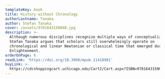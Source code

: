```yaml
---
templateKey: book
title: History without Chronology
authorLastname: Tanaka
author: Stefan Tanaka
cover: /assets/9781643150048.jpg
description: >-
  Although numerous disciplines recognize multiple ways of conceptualizing time,
  Stefan Tanaka argues that scholars still overwhelmingly operate on
  chronological and linear Newtonian or classical time that emerged during the
  Enlightenment.
orderOnPage: 6
readLink: 'https://doi.org/10.3998/mpub.11418981'
buyLink: >-
  https://cdcshoppingcart.uchicago.edu/Cart2/Cart.aspx?ISBN=9781643150031&PRESS=lever
---
```


